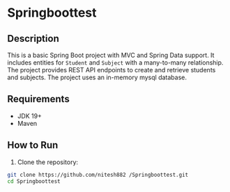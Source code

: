 # Springboottest

## Description

This is a basic Spring Boot project with MVC and Spring Data support. It includes entities for `Student` and `Subject` with a many-to-many relationship. The project provides REST API endpoints to create and retrieve students and subjects. The project uses an in-memory mysql database.

## Requirements

- JDK 19+
- Maven

## How to Run

1. Clone the repository:

```bash
git clone https://github.com/nitesh882 /Springboottest.git
cd Springboottest
